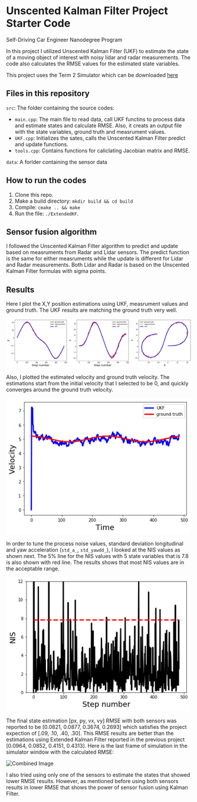 # Unscented Kalman Filter Project Starter Code
Self-Driving Car Engineer Nanodegree Program

In this project I utilized Unscented Kalman Filter (UKF) to estimate the state of a moving object of interest with noisy lidar and radar measurements. The code also calculates the RMSE values for the estimated state variables. 

This project uses the Term 2 Simulator which can be downloaded [here](https://github.com/udacity/self-driving-car-sim/releases)

## Files in this repository

`src`: The folder containing the source codes:
* `main.cpp`: The main file to read data, call UKF functins to process data and estimate states and calculate RMSE. Also, it creats an output file with the state variables, ground truth and measrument values. 
* `UKF.cpp`: Initializes the sates, calls the Unscented Kalman Filter predict and update functions.
* `tools.cpp`: Contains functions for caliclating Jacobian matrix and RMSE.

`data`: A forlder containing the sensor data

## How to run the codes

1. Clone this repo.
2. Make a build directory: `mkdir build && cd build`
3. Compile: `cmake .. && make` 
4. Run the file: `./ExtendedKF`. 


## Sensor fusion algorithm
I followed the Unscented Kalman Filter algorithm to predict and update based on measruments from Radar and Lidar sensors. The predict function is the same for either measruments while the update is different for Lidar and Radar measurements. Both Lidar and Radar is based on the Unscented Kalman Filter formulas with sigma points.

## Results
Here I plot the X,Y position estimations using UKF, measrument values and ground truth. The UKF results are matching the ground truth very well. 

<img src="./output_images/Position.png" width="900" alt="Combined Image" />

Also, I plotted the estimated velocity and ground truth velocity. The estimations start from the initial velocity that I selected to be 0, and quickly converges around the ground truth velocity.  

<img src="./output_images/Velocity.png" width="500" alt="Combined Image" />

In order to tune the process noise values, standard deviation longitudinal and yaw acceleration (`std_a_`, `std_yawdd_`), I looked at the NIS values as shown next. The 5% line for the NIS values with 5 state variables that is 7.8 is also shown with red line. The results shows that most NIS values are in the acceptable range.

<img src="./output_images/NIS.png" width="500" alt="Combined Image" />

The final state estimation [px, py, vx, vy] RMSE with both sensors was reported to be [0.0821, 0.0877, 0.3674, 0.2693] which satisfies the project expection of [.09, .10, .40, .30]. This RMSE results are better than the estimations using Extended Kalman Filter reported in the previous project [0.0964, 0.0852, 0.4151, 0.4313]. Here is the last frame of simulation in the simulator window with the calculated RMSE: 

<img src="./output_images/final_RMSE.png.png" width="500" alt="Combined Image" />

I also tried using only one of the sensors to estimate the states that showed lower RMSE results. However, as mentioned before using both sensors results in lower RMSE that shows the power of sensor fusion using Kalman Filter.  



